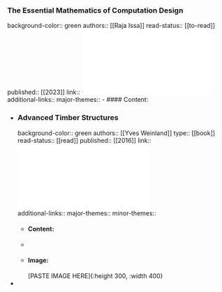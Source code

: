 ### The Essential Mathematics of Computation Design
background-color:: green
authors:: [[Raja Issa]]
read-status:: [[to-read]] 
published:: [[2023]] 
link:: ![TheEssentialMathematicsForComputationalDesign_4thEdition2019.doc.pdf](../assets/TheEssentialMathematicsForComputationalDesign_4thEdition2019.doc_1688116633259_0.pdf)
additional-links::
major-themes::
	- #### Content:
- ### Advanced Timber Structures
  background-color:: green
  authors:: [[Yves Weinland]] 
  type:: [[book]]
  read-status:: [[read]]
  published:: [[2016]] 
  link:: ![10.1515_9783035604900-compressed.pdf](../assets/10.1515_9783035604900-compressed_1688749037748_0.pdf)  
  additional-links::
  major-themes::
  minor-themes::
	- #### Content:
	-
	- #### Image:
	  [PASTE IMAGE HERE]{:height 300, :width 400}
-